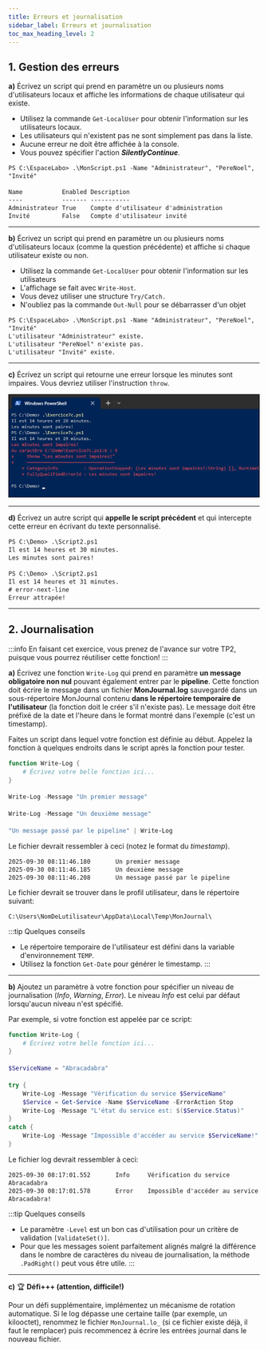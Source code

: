 ```yaml
---
title: Erreurs et journalisation
sidebar_label: Erreurs et journalisation
toc_max_heading_level: 2
---
```



## 1. Gestion des erreurs

**a)** Écrivez un script qui prend en paramètre un ou plusieurs noms d'utilisateurs locaux et affiche les informations de chaque utilisateur qui existe.
        
- Utilisez la commande `Get-LocalUser` pour obtenir l'information sur les utilisateurs locaux.
- Les utilisateurs qui n'existent pas ne sont simplement pas dans la liste.
- Aucune erreur ne doit être affichée à la console.
- Vous pouvez spécifier l'action ***SilentlyContinue***.

```
PS C:\EspaceLabo> .\MonScript.ps1 -Name "Administrateur", "PereNoel", "Invité"

Name           Enabled Description
----           ------- -----------
Administrateur True    Compte d'utilisateur d'administration
Invité         False   Compte d'utilisateur invité
```

---

**b)** Écrivez un script qui prend en paramètre un ou plusieurs noms d'utilisateurs locaux (comme la question précédente) et affiche si chaque utilisateur existe ou non.

- Utilisez la commande `Get-LocalUser` pour obtenir l'information sur les utilisateurs
- L'affichage se fait avec `Write-Host`.
- Vous devez utiliser une structure `Try/Catch.`
- N'oubliez pas la commande `Out-Null` pour se débarrasser d'un objet

```
PS C:\EspaceLabo> .\MonScript.ps1 -Name "Administrateur", "PereNoel", "Invité"
L'utilisateur "Administrateur" existe.
L'utilisateur "PereNoel" n'existe pas.
L'utilisateur "Invité" existe.
```

---

**c)** Écrivez un script qui retourne une erreur lorsque les minutes sont impaires. Vous devriez utiliser l'instruction `throw`.

![Image-11.1c](assets/image-11.1c.png)

---

**d)** Écrivez un autre script qui **appelle le script précédent** et qui intercepte cette erreur en écrivant du texte personnalisé.

```
PS C:\Demo> .\Script2.ps1
Il est 14 heures et 30 minutes.
Les minutes sont paires!

PS C:\Demo> .\Script2.ps1
Il est 14 heures et 31 minutes.
# error-next-line
Erreur attrapée!
```

---

## 2. Journalisation

:::info
En faisant cet exercice, vous prenez de l'avance sur votre TP2, puisque vous pourrez réutiliser cette fonction!
:::

**a)** Écrivez une fonction `Write-Log` qui prend en paramètre **un message obligatoire non nul** pouvant également entrer par le **pipeline**. Cette fonction doit écrire le message dans un fichier **MonJournal.log** sauvegardé dans un sous-répertoire MonJournal contenu **dans le répertoire temporaire de l'utilisateur** (la fonction doit le créer s'il n'existe pas). Le message doit être préfixé de la date et l'heure dans le format montré dans l'exemple (c'est un timestamp).

Faites un script dans lequel votre fonction est définie au début. Appelez la fonction à quelques endroits dans le script après la fonction pour tester.

```powershell showLineNumbers
function Write-Log {
    # Écrivez votre belle fonction ici...
}

Write-Log -Message "Un premier message"

Write-Log -Message "Un deuxième message"

"Un message passé par le pipeline" | Write-Log
```

Le fichier devrait ressembler à ceci (notez le format du *timestamp*).

```
2025-09-30 08:11:46.180       Un premier message
2025-09-30 08:11:46.185       Un deuxième message
2025-09-30 08:11:46.208       Un message passé par le pipeline
```

Le fichier devrait se trouver dans le profil utilisateur, dans le répertoire suivant:

```
C:\Users\NomDeLutilisateur\AppData\Local\Temp\MonJournal\
```

:::tip Quelques conseils
- Le répertoire temporaire de l'utilisateur est défini dans la variable d'environnement `TEMP`.
- Utilisez la fonction `Get-Date` pour générer le timestamp.
:::

---

**b)** Ajoutez un paramètre à votre fonction pour spécifier un niveau de journalisation (*Info*, *Warning*, *Error*). Le niveau *Info* est celui par défaut lorsqu'aucun niveau n'est spécifié.

Par exemple, si votre fonction est appelée par ce script:

```powershell showLineNumbers
function Write-Log {
    # Écrivez votre belle fonction ici...
}

$ServiceName = "Abracadabra"

try {
    Write-Log -Message "Vérification du service $ServiceName"
    $Service = Get-Service -Name $ServiceName -ErrorAction Stop
    Write-Log -Message "L'état du service est: $($Service.Status)"
}
catch {
    Write-Log -Message "Impossible d'accéder au service $ServiceName!" -Level "Error"
}
```

Le fichier log devrait ressembler à ceci:

```
2025-09-30 08:17:01.552       Info     Vérification du service Abracadabra
2025-09-30 08:17:01.578       Error    Impossible d'accéder au service Abracadabra!
```

:::tip Quelques conseils
- Le paramètre `-Level` est un bon cas d'utilisation pour un critère de validation `[ValidateSet()]`.
- Pour que les messages soient parfaitement alignés malgré la différence dans le nombre de caractères du niveau de journalisation, la méthode `.PadRight()` peut vous être utile.
:::


---

**c)** 🏆 **Défi+++ (attention, difficile!)**

Pour un défi supplémentaire, implémentez un mécanisme de rotation automatique. Si le log dépasse une certaine taille (par exemple, un kilooctet), renommez le fichier `MonJournal.lo_` (si ce fichier existe déjà, il faut le remplacer) puis recommencez à écrire les entrées journal dans le nouveau fichier.

